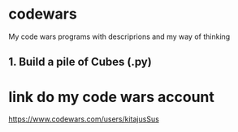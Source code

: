 # codewars
My code wars programs with descriprions and my way of thinking

## 1.  Build a pile of Cubes (.py)



# link do my code wars account
https://www.codewars.com/users/kitajusSus
